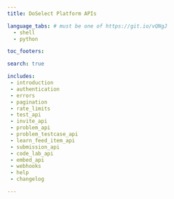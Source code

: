 ```yaml
---
title: DoSelect Platform APIs

language_tabs: # must be one of https://git.io/vQNgJ
  - shell
  - python

toc_footers:

search: true

includes:
 - introduction
 - authentication
 - errors
 - pagination
 - rate_limits
 - test_api
 - invite_api
 - problem_api
 - problem_testcase_api
 - learn_feed_item_api
 - submission_api
 - code_lab_api
 - embed_api
 - webhooks
 - help
 - changelog

---
```

